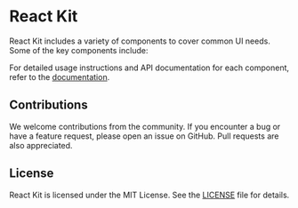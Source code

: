 # React Kit

React Kit includes a variety of components to cover common UI needs. Some of the key components include:

For detailed usage instructions and API documentation for each component, refer to the [documentation](#).

## Contributions

We welcome contributions from the community. If you encounter a bug or have a feature request, please open an issue on GitHub. Pull requests are also appreciated.

## License

React Kit is licensed under the MIT License. See the [LICENSE](../LICENSE) file for details.
